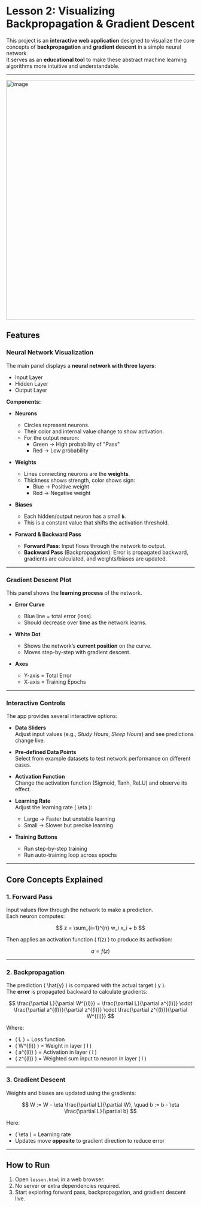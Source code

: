 # Lesson 2: Visualizing Backpropagation & Gradient Descent



This project is an **interactive web application** designed to visualize the core concepts of **backpropagation** and **gradient descent** in a simple neural network.  
It serves as an **educational tool** to make these abstract machine learning algorithms more intuitive and understandable.

---
<img width="903" height="638" alt="image" src="https://github.com/user-attachments/assets/3913e830-0844-4be0-aa65-ce78d1b31487" />

## Features

### Neural Network Visualization
The main panel displays a **neural network with three layers**:  
- Input Layer  
- Hidden Layer  
- Output Layer  

**Components:**
- **Neurons**  
  - Circles represent neurons.  
  - Their color and internal value change to show activation.  
  - For the output neuron:  
    - Green → High probability of "Pass"  
    - Red → Low probability  

- **Weights**  
  - Lines connecting neurons are the **weights**.  
  - Thickness shows strength, color shows sign:  
    - Blue → Positive weight  
    - Red → Negative weight  

- **Biases**  
  - Each hidden/output neuron has a small **`b`**.  
  - This is a constant value that shifts the activation threshold.  

- **Forward & Backward Pass**  
  - **Forward Pass**: Input flows through the network to output.  
  - **Backward Pass** (Backpropagation): Error is propagated backward, gradients are calculated, and weights/biases are updated.  

---

### Gradient Descent Plot
This panel shows the **learning process** of the network.

- **Error Curve**  
  - Blue line = total error (loss).  
  - Should decrease over time as the network learns.  

- **White Dot**  
  - Shows the network’s **current position** on the curve.  
  - Moves step-by-step with gradient descent.  

- **Axes**  
  - Y-axis = Total Error  
  - X-axis = Training Epochs  

---

### Interactive Controls
The app provides several interactive options:

- **Data Sliders**  
  Adjust input values (e.g., *Study Hours*, *Sleep Hours*) and see predictions change live.

- **Pre-defined Data Points**  
  Select from example datasets to test network performance on different cases.

- **Activation Function**  
  Change the activation function (Sigmoid, Tanh, ReLU) and observe its effect.

- **Learning Rate**  
  Adjust the learning rate \( \eta \):  
  - Large → Faster but unstable learning  
  - Small → Slower but precise learning  

- **Training Buttons**  
  - Run step-by-step training  
  - Run auto-training loop across epochs  

---

## Core Concepts Explained

### 1. Forward Pass
Input values flow through the network to make a prediction.  
Each neuron computes:

$$
z = \sum_{i=1}^{n} w_i x_i + b
$$

Then applies an activation function \( f(z) \) to produce its activation:

$$
a = f(z)
$$

---

### 2. Backpropagation
The prediction \( \hat{y} \) is compared with the actual target \( y \).  
The **error** is propagated backward to calculate gradients:

$$
\frac{\partial L}{\partial W^{(l)}} = 
\frac{\partial L}{\partial a^{(l)}} \cdot
\frac{\partial a^{(l)}}{\partial z^{(l)}} \cdot
\frac{\partial z^{(l)}}{\partial W^{(l)}}
$$

Where:  
- \( L \) = Loss function  
- \( W^{(l)} \) = Weight in layer \( l \)  
- \( a^{(l)} \) = Activation in layer \( l \)  
- \( z^{(l)} \) = Weighted sum input to neuron in layer \( l \)

---

### 3. Gradient Descent
Weights and biases are updated using the gradients:

$$
W := W - \eta \frac{\partial L}{\partial W}, \quad 
b := b - \eta \frac{\partial L}{\partial b}
$$

Here:  
- \( \eta \) = Learning rate  
- Updates move **opposite** to gradient direction to reduce error  

---

## How to Run
1. Open `lesson.html` in a web browser.  
2. No server or extra dependencies required.  
3. Start exploring forward pass, backpropagation, and gradient descent live.
